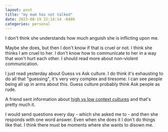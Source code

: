 ```yaml
---
layout: post
title: "my mum has not talked"
date: 2023-08-19 22:14:14 -0400
categories: personal
---
```


I don't think she understands how much anguish she is inflicting upon me.

<!--break-->

Maybe she does, but then I don't know if that is cruel or not. I think she thinks I am cruel to her. I don't know how to communicate to her in a way that won't hurt each other. I should read more about non-violent communication. 

I just read yesterday about Guess vs Ask culture. I do think it's exhausting to do all that "guessing", it's very very complex
and tiresome. I can see people being all up in arms about this. Guess culture probably think Ask people as rude.

A friend sent information about [high vs low context cultures](https://en.wikipedia.org/wiki/High-context_and_low-context_cultures) and that's pretty much it.

I would send questions every day - which she asked me to - and then she responds with one word answer. Even when she does it I don't do things like that. I think there must be moments where she wants to disown me.